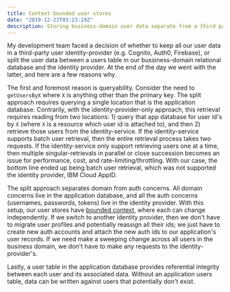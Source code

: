 ```yaml
---
title: Context-bounded user stores
date: "2019-12-23T03:23:19Z"
description: Storing business-domain user data separate from a third party identity-provider 
---
```


My development team faced a decision of whether to keep all our user data in a third-party user identity-provider (e.g. Cognito, Auth0, Firebase), or split the user data between a users table in our bussiness-domain relational database and the identity provider.  At the end of the day we went with the latter, and here are a few reasons why.

The first and foremost reason is queryability. Consider the need to `getUsersByX` where `X` is anything other than the primary key. The split approach requires querying a single location that is the application database. Contrarily, with the identity-provider-only approach, this retrieval requires reading from two locations: 1) query that app database for user id's by `X` (where `X` is a resource which user id is attached to), and then 2) retrieve those users from the identity-service. If the identity-service supports batch user retrieval, then the entire retrieval process takes two requests. If the identity-service only support retrieving users one at a time, then multiple singular-retrievals in parallel or close succession becomes an issue for performance, cost, and rate-limiting/throttling. With our case, the bottom line ended up being batch user retrieval, which was not supported the identity provider, IBM Cloud AppID.

The split approach separates domain from auth concerns. All domain concerns live in the application database, and all the auth concerns (usernames, passwords, tokens) live in the identity provider. With this setup, our user stores have [bounded context](https://martinfowler.com/bliki/BoundedContext.html), where each can change independently. If we switch to another identity provider, then we don't have to migrate user profiles and potentially reassign all their ids; we just have to create new auth accounts and attach the new auth ids to our application's user records. If we need make a sweeping change across all users in the business domain, we don't have to make any requests to the identity-provider's.

Lastly, a user table in the application database provides referential integrity between each user and its associated data. Without an application users table, data can be written against users that potentially don't exist.

